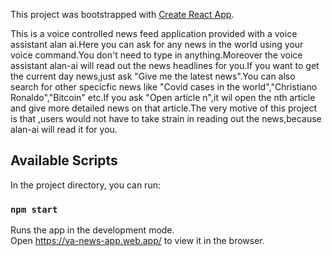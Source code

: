 This project was bootstrapped with [Create React App](https://github.com/facebook/create-react-app).

This is a voice controlled news feed application provided with a voice assistant alan ai.Here you can ask for any news in the world using your voice command.You don't need to type in anything.Moreover the voice assistant alan-ai will read out the news headlines for you.If you want to get the current day news,just ask "Give me the latest news".You can also search for other specicfic news like "Covid cases in the world","Christiano Ronaldo","Bitcoin" etc.If you ask "Open article n",it wil open the nth article and give more detailed news on that article.The very motive of this project is that ,users would not have to take strain in reading out the news,because alan-ai will read it for you.
## Available Scripts

In the project directory, you can run:

### `npm start`

Runs the app in the development mode.<br />
Open https://va-news-app.web.app/ to view it in the browser.



